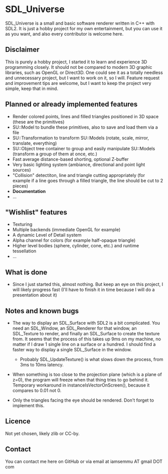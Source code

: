 SDL_Universe
============

SDL_Universe is a small and basic software renderer written in C++ with SDL2. It is just a hobby project for my own entertainment, but you can use it as you want, and also every contributor is welcome here.



Disclaimer
----------

This is purely a hobby project, I started it to learn and experience 3D programming closely. It should not be compared to modern 3D graphic libraries, such as OpenGL or Direct3D. One could see it as a totally needless and unnecessary project, but I want to work on it, so I will. Feature request and improvement tips are welcome, but I want to keep the project very simple, keep that in mind.



Planned or already implemented features
------------------

* Render colored points, lines and filled triangles positioned in 3D space (these are the primitives)
* SU::Model to bundle these primitives, also to save and load them via a file
* SU::Transformation to transform SU::Models (rotate, scale, mirror, translate, everything)
* SU::Object tree container to group and easily manipulate SU::Models (transform a group of them at once, etc.)
* Fast average distance-based shorting, optional Z-buffer
* Very basic lighting system (ambiance, directional and point light sources)
* "Collision" detectiton, line and triangle cutting appropriately (for example if a line goes through a filled triangle, the line should be cut to 2 pieces)
* **Documentation**
* ...



"Wishlist" features
-------------------

* Texturing
* Multiple backends (immediate OpenGL for example)
* A dynamic Level of Detail system
* Alpha channel for colors (for example half-opaque triangle)
* Higher level bodies (sphere, cylinder, cone, etc.) and runtime tessellation
* ...



What is done
------------
* Since I just started this, almost nothing. But keep an eye on this project, I will likely progress fast (I'll have to finish it in time because I will do a presentation about it)



Notes and known bugs
-----

* The way to display an SDL_Surface with SDL2 is a bit complicated. You need an SDL_Window, an SDL_Renderer for that window, an SDL_Texture to render, and finally an SDL_Surface to create the texture from.
	It seems that the process of this takes up 9ms on my machine, no matter if I draw 1 single line on a surface or a hundred. I should find a faster way to display a single SDL_Surface in the window.

	* Probably SDL_UpdateTexture() is what slows down the process, from 3ms to 10ms latency.

* When something is too close to the projection plane (which is a plane of z=0), the program will freeze when that thing tries to go behind it. Temporary workaround in instanceIsVectorOnScreen(), because it compares to 0.01 not 0.
* Only the triangles facing the eye should be rendered. Don't forget to implement this.


Licence
-------

Not yet chosen, likely zlib or CC-by.



Contact
-------
You can contact me here on GitHub or via email at iamsemmu AT gmail DOT com
